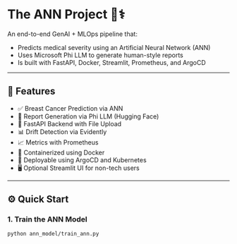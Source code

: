 # The ANN Project 🧠⚕️

An end-to-end GenAI + MLOps pipeline that:
- Predicts medical severity using an Artificial Neural Network (ANN)
- Uses Microsoft Phi LLM to generate human-style reports
- Is built with FastAPI, Docker, Streamlit, Prometheus, and ArgoCD

---

## 🚀 Features

- ✅ Breast Cancer Prediction via ANN
- 🧾 Report Generation via Phi LLM (Hugging Face)
- 🔧 FastAPI Backend with File Upload
- 📊 Drift Detection via Evidently
- 📈 Metrics with Prometheus
- 🐳 Containerized using Docker
- 🚀 Deployable using ArgoCD and Kubernetes
- 🖥️ Optional Streamlit UI for non-tech users

---

## ⚙️ Quick Start

### 1. Train the ANN Model
```bash
python ann_model/train_ann.py

